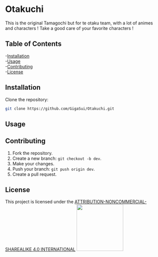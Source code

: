 # Otakuchi
This is the original Tamagochi but for te otaku team, with a lot of animes and characters ! Take a good care of your favorite characters !

## Table of Contents
-[Installation](#installation)<br>
-[Usage](#usage)<br>
-[Contributing](#contributing)<br>
-[License](#license)<br>

## Installation
Clone the repository:
```bash
git clone https://github.com/GigaSui/Otakuchi.git
```

## Usage
## Contributing
1. Fork the repository.
2. Create a new branch: `git checkout -b dev`.
3. Make your changes.
4. Push your branch: `git push origin dev`.
5. Create a pull request.

## License
This project is licensed under the [ATTRIBUTION-NONCOMMERCIAL-SHAREALIKE 4.0 INTERNATIONAL](CC-BY-NC-SA)
<img src="https://external-content.duckduckgo.com/iu/?u=https%3A%2F%2Fwww.k-state.edu%2Fcopyright%2Fimages%2Fcreative-commons%2FCc-by-nc-sa_icon.svg.png&f=1&nofb=1&ipt=81888776edfb59d3d03face8ca90665f6228fad054f63638e238cffc9f02c1a6&ipo=images" width="150" />

